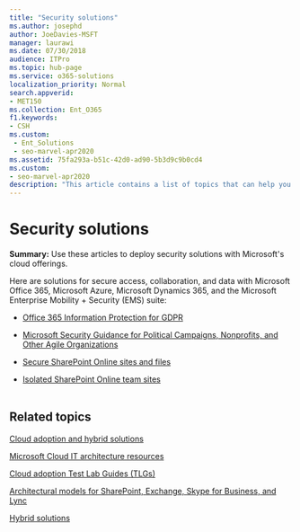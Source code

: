 ```yaml
---
title: "Security solutions"
ms.author: josephd
author: JoeDavies-MSFT
manager: laurawi
ms.date: 07/30/2018
audience: ITPro
ms.topic: hub-page
ms.service: o365-solutions
localization_priority: Normal
search.appverid:
- MET150
ms.collection: Ent_O365
f1.keywords:
- CSH
ms.custom: 
 - Ent_Solutions
 - seo-marvel-apr2020
ms.assetid: 75fa293a-b51c-42d0-ad90-5b3d9c9b0cd4
ms.custom:
- seo-marvel-apr2020
description: "This article contains a list of topics that can help you deploy security solutions with Microsoft cloud offerings."
---
```


# Security solutions

 **Summary:** Use these articles to deploy security solutions with Microsoft's cloud offerings.
  
Here are solutions for secure access, collaboration, and data with Microsoft Office 365, Microsoft Azure, Microsoft Dynamics 365, and the Microsoft Enterprise Mobility + Security (EMS) suite:

- [Office 365 Information Protection for GDPR](office-365-information-protection-for-gdpr.md)
  
- [Microsoft Security Guidance for Political Campaigns, Nonprofits, and Other Agile Organizations](microsoft-security-guidance-for-political-campaigns-nonprofits-and-other-agile-o.md)
    
- [Secure SharePoint Online sites and files](secure-sharepoint-online-sites-and-files.md)
    
- [Isolated SharePoint Online team sites](isolated-sharepoint-online-team-sites.md)
<br/><br/>
    
## Related topics

[Cloud adoption and hybrid solutions](cloud-adoption-and-hybrid-solutions.md)
  
[Microsoft Cloud IT architecture resources](microsoft-cloud-it-architecture-resources.md)
  
[Cloud adoption Test Lab Guides (TLGs)](cloud-adoption-test-lab-guides-tlgs.md)
  
[Architectural models for SharePoint, Exchange, Skype for Business, and Lync](architectural-models-for-sharepoint-exchange-skype-for-business-and-lync.md)
  
[Hybrid solutions](hybrid-solutions.md)


